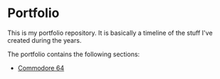 # Portfolio

This is my portfolio repository. It is basically a timeline of the stuff I've created during the years.

The portfolio contains the following sections:

  * [Commodore 64](C64/)